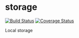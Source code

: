 # storage
[![Build Status](https://travis-ci.org/harding-capstone/storage.svg?branch=master)](https://travis-ci.org/harding-capstone/storage)
[![Coverage Status](https://coveralls.io/repos/github/harding-capstone/storage/badge.svg?branch=master)](https://coveralls.io/github/harding-capstone/storage?branch=master)

Local storage

